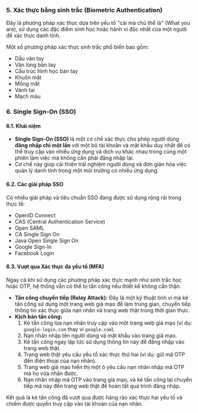 ### 5. Xác thực bằng sinh trắc (Biometric Authentication)

Đây là phương pháp xác thực dựa trên yếu tố "cái mà chủ thể là" (What you are), sử dụng các đặc điểm sinh học hoặc hành vi độc nhất của một người để xác thực danh tính.

Một số phương pháp xác thực sinh trắc phổ biến bao gồm:
* Dấu vân tay 
* Vân lòng bàn tay 
* Cấu trúc hình học bàn tay 
* Khuôn mặt 
* Mống mắt 
* Vành tai 
* Mạch máu 

### 6. Single Sign-On (SSO)

#### 6.1. Khái niệm

* **Single Sign-On (SSO)** là một cơ chế xác thực cho phép người dùng **đăng nhập chỉ một lần** với một bộ tài khoản và mật khẩu duy nhất để có thể truy cập vào nhiều ứng dụng và dịch vụ khác nhau trong cùng một phiên làm việc mà không cần phải đăng nhập lại.
* Cơ chế này giúp cải thiện trải nghiệm người dùng và đơn giản hóa việc quản lý danh tính trong một môi trường có nhiều ứng dụng.

#### 6.2. Các giải pháp SSO

Có nhiều giải pháp và tiêu chuẩn SSO đang được sử dụng rộng rãi trong thực tế:
* OpenID Connect 
* CAS (Central Authentication Service) 
* Open SAML 
* CA Single Sign On 
* Java Open Single Sign On 
* Google Sign-In 
* Facebook Login 

#### 6.3. Vượt qua Xác thực đa yếu tố (MFA)

Ngay cả khi sử dụng các phương pháp xác thực mạnh như sinh trắc học hoặc OTP, hệ thống vẫn có thể bị tấn công nếu thiết kế không cẩn thận.

* **Tấn công chuyển tiếp (Relay Attack):** Đây là một kỹ thuật tinh vi mà kẻ tấn công sử dụng một trang web giả mạo để làm trung gian, chuyển tiếp thông tin xác thực giữa nạn nhân và trang web thật trong thời gian thực.
* **Kịch bản tấn công:**
    1.  Kẻ tấn công lừa nạn nhân truy cập vào một trang web giả mạo (ví dụ: `google-login.com` thay vì `google.com`).
    2.  Nạn nhân nhập tên người dùng và mật khẩu vào trang giả mạo.
    3.  Kẻ tấn công ngay lập tức sử dụng thông tin này để đăng nhập vào trang web thật.
    4.  Trang web thật yêu cầu yếu tố xác thực thứ hai (ví dụ: gửi mã OTP đến điện thoại của nạn nhân).
    5.  Trang web giả mạo hiển thị một ô yêu cầu nạn nhân nhập mã OTP mà họ vừa nhận được.
    6.  Nạn nhân nhập mã OTP vào trang giả mạo, và kẻ tấn công lại chuyển tiếp mã này đến trang web thật để hoàn tất quá trình đăng nhập.

Kết quả là kẻ tấn công đã vượt qua được hàng rào xác thực hai yếu tố và chiếm được quyền truy cập vào tài khoản của nạn nhân.